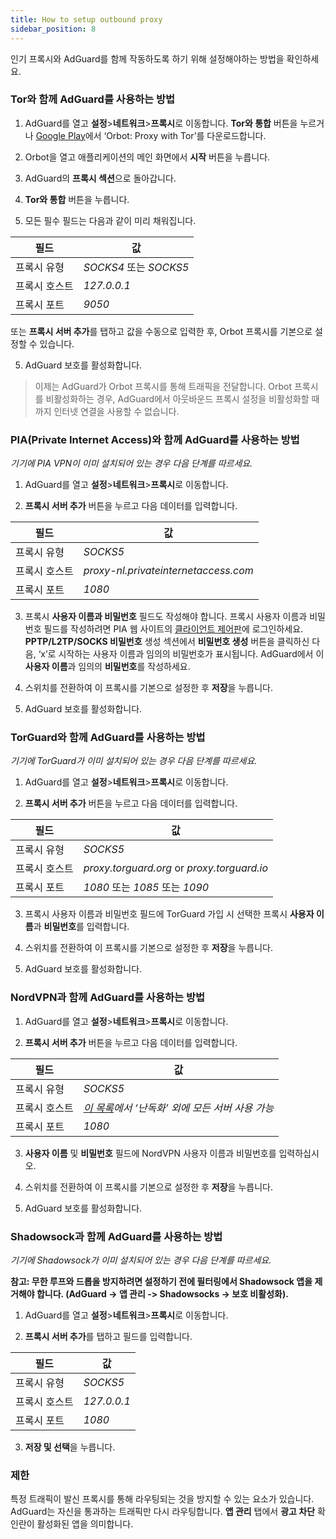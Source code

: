 ```yaml
---
title: How to setup outbound proxy
sidebar_position: 8
---
```


인기 프록시와 AdGuard를 함께 작동하도록 하기 위해 설정해야하는 방법을 확인하세요.

### Tor와 함께 AdGuard를 사용하는 방법

1. AdGuard를 열고 **설정**>**네트워크**>**프록시**로 이동합니다. **Tor와 통합** 버튼을 누르거나 [Google Play](https://play.google.com/store/apps/details?id=org.torproject.android&noprocess)에서 ‘Orbot: Proxy with Tor’를 다운로드합니다.

2. Orbot을 열고 애플리케이션의 메인 화면에서 **시작** 버튼을 누릅니다.

2. AdGuard의 **프록시 섹션**으로 돌아갑니다.

3. **Tor와 통합** 버튼을 누릅니다.

4. 모든 필수 필드는 다음과 같이 미리 채워집니다.

| 필드      | 값                    |
| ------- | -------------------- |
| 프록시 유형  | *SOCKS4* 또는 *SOCKS5* |
| 프록시 호스트 | *127.0.0.1*          |
| 프록시 포트  | *9050*               |

또는 **프록시 서버 추가**를 탭하고 값을 수동으로 입력한 후, Orbot 프록시를 기본으로 설정할 수 있습니다.

5. AdGuard 보호를 활성화합니다.

> 이제는 AdGuard가 Orbot 프록시를 통해 트래픽을 전달합니다. Orbot 프록시를 비활성화하는 경우, AdGuard에서 아웃바운드 프록시 설정을 비활성화할 때까지 인터넷 연결을 사용할 수 없습니다.

### PIA(Private Internet Access)와 함께 AdGuard를 사용하는 방법

*기기에 PIA VPN이 이미 설치되어 있는 경우 다음 단계를 따르세요.*

1. AdGuard를 열고 **설정**>**네트워크**>**프록시**로 이동합니다.

2. **프록시 서버 추가** 버튼을 누르고 다음 데이터를 입력합니다.

| 필드      | 값                                    |
| ------- | ------------------------------------ |
| 프록시 유형  | *SOCKS5*                             |
| 프록시 호스트 | *proxy-nl.privateinternetaccess.com* |
| 프록시 포트  | *1080*                               |

3. 프록시 **사용자 이름과 비밀번호** 필드도 작성해야 합니다. 프록시 사용자 이름과 비밀번호 필드를 작성하려면 PIA 웹 사이트의 [클라이언트 제어판](https://www.privateinternetaccess.com/pages/client-sign-in)에 로그인하세요. **PPTP/L2TP/SOCKS 비밀번호** 생성 섹션에서 **비밀번호 생성** 버튼을 클릭하신 다음, ‘x’로 시작하는 사용자 이름과 임의의 비밀번호가 표시됩니다. AdGuard에서 이 **사용자 이름**과 임의의 **비밀번호**를 작성하세요.

4. 스위치를 전환하여 이 프록시를 기본으로 설정한 후 **저장**을 누릅니다.

5. AdGuard 보호를 활성화합니다.

### TorGuard와 함께 AdGuard를 사용하는 방법

*기기에 TorGuard가 이미 설치되어 있는 경우 다음 단계를 따르세요.*

1. AdGuard를 열고 **설정**>**네트워크**>**프록시**로 이동합니다.

2. **프록시 서버 추가** 버튼을 누르고 다음 데이터를 입력합니다.

| 필드      | 값                                           |
| ------- | ------------------------------------------- |
| 프록시 유형  | *SOCKS5*                                    |
| 프록시 호스트 | *proxy.torguard.org* or *proxy.torguard.io* |
| 프록시 포트  | *1080* 또는 *1085* 또는 *1090*                  |

3. 프록시 사용자 이름과 비밀번호 필드에 TorGuard 가입 시 선택한 프록시 **사용자 이름**과 **비밀번호**를 입력합니다.

4. 스위치를 전환하여 이 프록시를 기본으로 설정한 후 **저장**을 누릅니다.

5. AdGuard 보호를 활성화합니다.

### NordVPN과 함께 AdGuard를 사용하는 방법

1. AdGuard를 열고 **설정**>**네트워크**>**프록시**로 이동합니다.

2. **프록시 서버 추가** 버튼을 누르고 다음 데이터를 입력합니다.

| 필드      | 값                                                             |
| ------- | ------------------------------------------------------------- |
| 프록시 유형  | *SOCKS5*                                                      |
| 프록시 호스트 | *[이 목록](https://nordvpn.com/servers/)에서 ‘난독화’ 외에 모든 서버 사용 가능* |
| 프록시 포트  | *1080*                                                        |

3. **사용자 이름** 및 **비밀번호** 필드에 NordVPN 사용자 이름과 비밀번호를 입력하십시오.

4. 스위치를 전환하여 이 프록시를 기본으로 설정한 후 **저장**을 누릅니다.

5. AdGuard 보호를 활성화합니다.

### Shadowsock과 함께 AdGuard를 사용하는 방법

*기기에 Shadowsock가 이미 설치되어 있는 경우 다음 단계를 따르세요.*

**참고: 무한 루프와 드롭을 방지하려면 설정하기 전에 필터링에서 Shadowsock 앱을 제거해야 합니다. (AdGuard -> 앱 관리 -> Shadowsocks -> 보호 비활성화).**

1. AdGuard를 열고 **설정**>**네트워크**>**프록시**로 이동합니다.

2. **프록시 서버 추가**를 탭하고 필드를 입력합니다.

| 필드      | 값           |
| ------- | ----------- |
| 프록시 유형  | *SOCKS5*    |
| 프록시 호스트 | *127.0.0.1* |
| 프록시 포트  | *1080*      |

3. **저장 및 선택**을 누릅니다.

### 제한

특정 트래픽이 발신 프록시를 통해 라우팅되는 것을 방지할 수 있는 요소가 있습니다. AdGuard는 자신을 통과하는 트래픽만 다시 라우팅합니다. **앱 관리** 탭에서 **광고 차단** 확인란이 활성화된 앱을 의미합니다. 